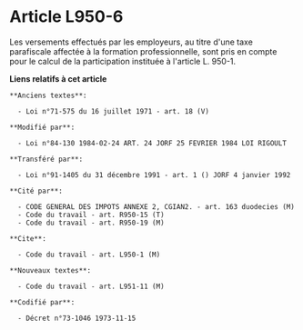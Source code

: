 # Article L950-6

Les versements effectués par les employeurs, au titre d'une taxe parafiscale affectée à la formation professionnelle, sont
pris en compte pour le calcul de la participation instituée à l'article L. 950-1.

**Liens relatifs à cet article**

	**Anciens textes**:

	  - Loi n°71-575 du 16 juillet 1971 - art. 18 (V)

	**Modifié par**:

	  - Loi n°84-130 1984-02-24 ART. 24 JORF 25 FEVRIER 1984 LOI RIGOULT

	**Transféré par**:

	  - Loi n°91-1405 du 31 décembre 1991 - art. 1 () JORF 4 janvier 1992

	**Cité par**:

	  - CODE GENERAL DES IMPOTS ANNEXE 2, CGIAN2. - art. 163 duodecies (M)
	  - Code du travail - art. R950-15 (T)
	  - Code du travail - art. R950-19 (M)

	**Cite**:

	  - Code du travail - art. L950-1 (M)

	**Nouveaux textes**:

	  - Code du travail - art. L951-11 (M)

	**Codifié par**:

	  - Décret n°73-1046 1973-11-15
